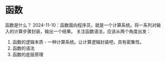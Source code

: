 # 函数
函数是什么？ 
2024-11-10：函数面向程序员，就是一个计算系统。将一系列对输入的计算步骤封装，输出一个结果。
关注函数语法，应该从两个角度出发：

1. 函数的逻辑本质 - 一种计算系统。让计算逻辑封装吧，具有密集性。
2. 函数的语法
3. 函数的底层原理

